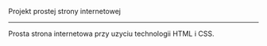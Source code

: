 Projekt prostej strony internetowej 

----------

Prosta strona internetowa przy uzyciu technologii HTML i CSS. 